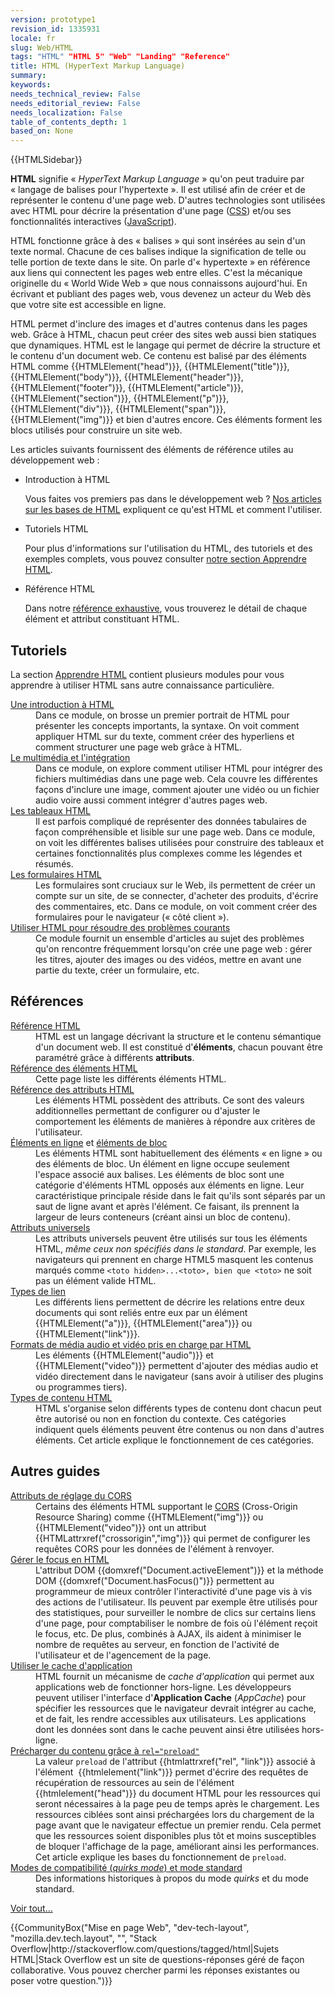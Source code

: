 ```yaml
---
version: prototype1
revision_id: 1335931
locale: fr
slug: Web/HTML
tags: "HTML" "HTML 5" "Web" "Landing" "Reference"
title: HTML (HyperText Markup Language)
summary: 
keywords: 
needs_technical_review: False
needs_editorial_review: False
needs_localization: False
table_of_contents_depth: 1
based_on: None
---
```

<div>{{HTMLSidebar}}</div>

<p><strong>HTML</strong> signifie « <em>HyperText Markup Language</em> » qu'on peut traduire par «&nbsp;langage de balises pour l'hypertexte&nbsp;». Il est utilisé afin de créer et de représenter le contenu d'une page web. D'autres technologies sont utilisées avec HTML pour décrire la présentation d'une page (<a href="/fr/docs/Web/CSS">CSS</a>) et/ou ses fonctionnalités interactives (<a href="/fr/docs/Web/JavaScript">JavaScript</a>).</p>

<p>HTML fonctionne grâce à des «&nbsp;balises&nbsp;» qui sont insérées au sein d'un texte normal. Chacune de ces balises indique la signification de telle ou telle portion de texte dans le site. On parle d'«&nbsp;hypertexte&nbsp;» en référence aux liens qui connectent les pages web entre elles. C'est la mécanique originelle du «&nbsp;World Wide Web&nbsp;» que nous connaissons aujourd'hui. En écrivant et publiant des pages web, vous devenez un acteur du Web dès que votre site est accessible en ligne.</p>

<p>HTML permet d'inclure des images et d'autres contenus dans les pages web. Grâce à HTML, chacun peut créer des sites web aussi bien statiques que dynamiques. HTML est le langage qui permet de décrire la structure et le contenu d'un document web. Ce contenu est balisé par des éléments HTML comme {{HTMLElement("head")}}, {{HTMLElement("title")}}, {{HTMLElement("body")}}, {{HTMLElement("header")}},&nbsp; {{HTMLElement("footer")}}, {{HTMLElement("article")}}, {{HTMLElement("section")}}, {{HTMLElement("p")}}, {{HTMLElement("div")}}, {{HTMLElement("span")}}, {{HTMLElement("img")}} et bien d'autres encore. Ces éléments forment les blocs utilisés pour construire un site web.</p>

<p>Les articles suivants fournissent des éléments de référence utiles au développement web&nbsp;:</p>

<section class="cleared" id="sect1">
<ul class="card-grid">
 <li><span>Introduction à HTML</span>

  <p>Vous faites vos premiers pas dans le développement web&nbsp;? <a href="/fr/Apprendre/Commencer_avec_le_web/Les_bases_HTML">Nos articles sur les bases de HTML</a> expliquent ce qu'est HTML et comment l'utiliser.</p>
 </li>
 <li><span>Tutoriels HTML</span>
  <p>Pour plus d'informations sur l'utilisation du HTML, des tutoriels et des exemples complets, vous pouvez consulter <a href="/fr/Apprendre/HTML">notre section Apprendre HTML</a>.</p>
 </li>
 <li><span>Référence HTML</span>
  <p>Dans notre <a href="/fr/docs/Web/HTML/Reference">référence exhaustive</a>, vous trouverez le détail de chaque élément et attribut constituant HTML.</p>
 </li>
</ul>

<div>
<div>
<h2 id="Tutoriels">Tutoriels</h2>

<p>La section <a href="/fr/docs/Apprendre/HTML">Apprendre HTML</a> contient plusieurs modules pour vous apprendre à utiliser HTML sans autre connaissance particulière.</p>

<dl>
 <dt><a href="/fr/Apprendre/HTML/Introduction_à_HTML">Une introduction à HTML</a></dt>
 <dd>Dans ce module, on brosse un premier portrait de HTML pour présenter les concepts importants, la syntaxe. On voit comment appliquer HTML sur du texte, comment créer des hyperliens et comment structurer une page web grâce à HTML.</dd>
 <dt><a href="/fr/docs/Learn/HTML/Multimedia_and_embedding">Le multimédia et l'intégration</a></dt>
 <dd>Dans ce module, on explore comment utiliser HTML pour intégrer des fichiers multimédias dans une page web. Cela couvre les différentes façons d'inclure une image, comment ajouter une vidéo ou un fichier audio voire aussi comment intégrer d'autres pages web.</dd>
 <dt><a href="/fr/docs/Learn/HTML/Tables">Les tableaux HTML</a></dt>
 <dd>Il est parfois compliqué de représenter des données tabulaires de façon compréhensible et lisible sur une page web. Dans ce module, on voit les différentes balises utilisées pour construire des tableaux et certaines fonctionnalités plus complexes comme les légendes et résumés.</dd>
 <dt><a href="/fr/docs/Web/Guide/HTML/Formulaires">Les formulaires HTML</a></dt>
 <dd>Les formulaires sont cruciaux sur le Web, ils permettent de créer un compte sur un site, de se connecter, d'acheter des produits, d'écrire des commentaires, etc. Dans ce module, on voit comment créer des formulaires pour le navigateur (« côté client »).</dd>
 <dt><a href="/fr/Apprendre/HTML/Comment">Utiliser HTML pour résoudre des problèmes courants</a></dt>
 <dd>Ce module fournit un ensemble d'articles au sujet des problèmes qu'on rencontre fréquemment lorsqu'on crée une page web : gérer les titres, ajouter des images ou des vidéos, mettre en avant une partie du texte, créer un formulaire, etc.</dd>
</dl>

<h2 id="Références">Références</h2>

<dl>
 <dt><a href="/fr/docs/Web/HTML/Reference">Référence HTML</a></dt>
 <dd>HTML&nbsp;est un langage décrivant la structure et le contenu sémantique d'un document web. Il est constitué d'<strong>éléments</strong>, chacun pouvant être paramétré grâce à différents <strong>attributs</strong>.</dd>
 <dt><a href="/fr/docs/Web/HTML/Element">Référence des éléments HTML</a></dt>
 <dd>Cette page liste les différents éléments HTML.</dd>
 <dt><a href="/fr/docs/Web/HTML/Attributs_globaux">Référence des attributs HTML</a></dt>
 <dd>Les éléments HTML possèdent des attributs. Ce sont des valeurs additionnelles permettant de configurer ou d'ajuster le comportement&nbsp;les éléments de manières à répondre aux critères de l'utilisateur.</dd>
 <dt><a href="/fr/docs/Web/HTML/Éléments_en_ligne">Éléments en ligne</a> et <a href="/fr/docs/Web/HTML/%C3%89l%C3%A9ments_en_bloc">éléments de bloc</a></dt>
 <dd>Les éléments HTML&nbsp;sont habituellement des éléments « en ligne » ou des éléments de bloc. Un élément en ligne occupe seulement l'espace associé aux balises. Les éléments de bloc sont une catégorie d'éléments HTML opposés aux éléments en ligne. Leur caractéristique principale réside dans le fait qu'ils sont séparés par un saut de ligne avant et après l'élément. Ce faisant, ils prennent la largeur de leurs conteneurs (créant ainsi un bloc de contenu).</dd>
 <dt><a href="">Attributs universels</a></dt>
 <dd>Les attributs universels peuvent être utilisés sur tous les éléments HTML, <em>même ceux non spécifiés dans le standard</em>. Par exemple, les navigateurs qui prennent en charge HTML5 masquent&nbsp;les contenus marqués comme <code>&lt;toto hidden&gt;...&lt;toto&gt;</code><code>, bien que&nbsp;</code><code>&lt;toto&gt;</code> ne soit pas un élément valide HTML.</dd>
 <dt><a href="/fr/docs/Web/HTML/Types_de_lien">Types de lien</a></dt>
 <dd>Les différents liens permettent de décrire les relations entre deux documents qui sont reliés entre eux par un élément {{HTMLElement("a")}}, {{HTMLElement("area")}} ou {{HTMLElement("link")}}.</dd>
 <dt><a href="/fr/docs/Web/HTML/formats_media_support">Formats de média audio et vidéo pris en charge par HTML</a></dt>
 <dd>Les éléments {{HTMLElement("audio")}} et {{HTMLElement("video")}} permettent d'ajouter des médias audio et vidéo directement dans le navigateur (sans avoir à utiliser des plugins ou programmes tiers).</dd>
 <dt><a href="/fr/docs/Web/HTML/Kinds_of_HTML_content">Types de contenu HTML</a></dt>
 <dd>HTML s'organise selon différents types de contenu dont chacun peut être autorisé ou non en fonction du contexte. Ces catégories indiquent quels éléments peuvent être contenus ou non dans d'autres éléments. Cet article explique le fonctionnement de ces catégories.</dd>
</dl>
</div>

<div>
<h2 id="Autres_guides">Autres guides</h2>

<dl>
 <dt><a href="fr/docs/Web/HTML/Reglages_des_attributs_CORS">Attributs de réglage du CORS</a></dt>
 <dd>Certains des éléments HTML supportant le <a href="/fr/docs/HTTP/Access_control_CORS">CORS</a> (Cross-Origin Resource Sharing) comme {{HTMLElement("img")}} ou {{HTMLElement("video")}} ont un attribut {{HTMLattrxref("crossorigin","img")}} qui permet de configurer les requêtes CORS pour les données de l'élément à renvoyer.</dd>
 <dt><a href="/fr/docs/Web/HTML/Gestion_du_focus_en_HTML">Gérer le focus en HTML</a></dt>
 <dd>L'attribut DOM {{domxref("Document.activeElement")}} et la méthode DOM {{domxref("Document.hasFocus()")}} permettent au programmeur de mieux contrôler l'interactivité&nbsp;d'une page vis à vis des actions de l'utilisateur. Ils peuvent par exemple être utilisés pour des statistiques, pour surveiller le nombre de clics sur certains liens d'une page, pour comptabiliser le nombre de fois où l'élément reçoit le focus, etc. De plus, combinés à AJAX, ils aident à minimiser le nombre de requêtes au serveur, en fonction de l'activité de l'utilisateur et de l'agencement de la page.</dd>
 <dt><a href="/fr/docs/Web/HTML/Utiliser_Application_Cache">Utiliser le cache d'application</a></dt>
 <dd>HTML fournit un mécanisme de <em>cache d'application </em>qui permet aux applications web de fonctionner hors-ligne. Les développeurs peuvent utiliser l'interface d'<strong>Application Cache</strong> (<em>AppCache</em>) pour spécifier les ressources que le navigateur devrait intégrer au cache, et de fait, les rendre accessibles aux utilisateurs. Les applications dont les données sont dans le cache peuvent ainsi être utilisées hors-ligne.</dd>
 <dt class="landingPageList"><a href="/fr/docs/Web/HTML/Précharger_du_contenu">Précharger du contenu grâce à <code>rel="preload"</code></a></dt>
 <dd class="landingPageList">La valeur <code>preload</code> de l'attribut {{htmlattrxref("rel", "link")}} associé à l'élément&nbsp; {{htmlelement("link")}} permet d'écrire des requêtes de récupération de ressources au sein de l'élément {{htmlelement("head")}} du document HTML pour les ressources qui seront nécessaires à la page peu de temps après le chargement. Les ressources ciblées sont ainsi préchargées lors du chargement de la page avant que le navigateur effectue un premier rendu. Cela permet que les ressources soient disponibles plus tôt et moins susceptibles de bloquer l'affichage de la page, améliorant ainsi les performances. Cet article explique les bases du fonctionnement de <code>preload</code>.</dd>
 <dt class="landingPageList"><a href="/fr/docs/Web/HTML/Quirks_Mode_and_Standards_Mode">Modes de compatibilité (<em>quirks mode</em>) et mode standard</a></dt>
 <dd class="landingPageList">Des informations historiques à propos du mode <em>quirks</em> et du mode standard.</dd>
</dl>
</div>
</div>

<p><a href="/fr/docs/tag/HTML">Voir tout…</a></p>

<p>{{CommunityBox("Mise en page Web", "dev-tech-layout", "mozilla.dev.tech.layout", "", "Stack Overflow|http://stackoverflow.com/questions/tagged/html|Sujets HTML|Stack Overflow est un site de questions-réponses géré de façon collaborative. Vous pouvez chercher parmi les réponses existantes ou poser votre question.")}}</p>
</section>

